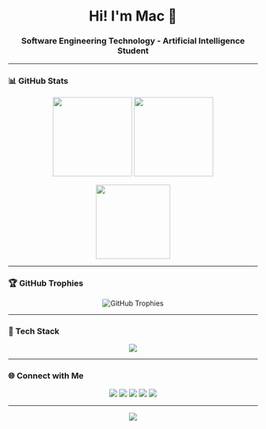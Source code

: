 <!--
**Jaturaput-Jongsubcharoen/Jaturaput-Jongsubcharoen** is a ✨ _special_ ✨ repository because its `README.md` (this file) appears on your GitHub profile.

Here are some ideas to get you started:

- 🔭 I’m currently working on ...
- 🌱 I’m currently learning ...
- 👯 I’m looking to collaborate on ...
- 🤔 I’m looking for help with ...
- 💬 Ask me about ...
- 📫 How to reach me: ...
- 😄 Pronouns: ...
- ⚡ Fun fact: ...
-->

<!-- 🌌 Modern Visual GitHub Profile README for Jaturaput Jongsubcharoen -->

<h1 align="center">Hi! I'm <b>Mac</b> 👋</h1>
<h3 align="center">Software Engineering Technology - Artificial Intelligence Student</h3>

---


### 📊 GitHub Stats

<p align="center">
  <img src="https://github-readme-stats.vercel.app/api?username=Jaturaput-Jongsubcharoen&show_icons=true&theme=radical&hide_border=true&count_private=true" height="160px"/>
  <img src="https://github-readme-stats.vercel.app/api/top-langs/?username=Jaturaput-Jongsubcharoen&layout=compact&theme=radical&hide_border=true" height="160px"/>
</p>

<p align="center">
  <img src="https://github-readme-streak-stats.herokuapp.com?user=Jaturaput-Jongsubcharoen&theme=radical&hide_border=true" height="150px"/>
</p>

---

### 🏆 GitHub Trophies

<p align="center">
  <img src="https://github-profile-trophy.vercel.app/?username=Jaturaput-Jongsubcharoen&theme=radical&no-frame=true&margin-w=10" alt="GitHub Trophies"/>
</p>

---

### 🧰 Tech Stack

<p align="center">
  <img src="https://skillicons.dev/icons?i=js,ts,react,html,css,python,angular,nodejs,mongodb,oracle,git,github" />
</p>

---

### 🌐 Connect with Me

<p align="center">
  <a href="https://www.youtube.com/@ByMonalist" target="_blank"><img src="https://img.shields.io/badge/YouTube-FF0000?style=for-the-badge&logo=youtube&logoColor=white"/></a>
  <a href="https://www.instagram.com/mackerale/" target="_blank"><img src="https://img.shields.io/badge/Instagram-E4405F?style=for-the-badge&logo=instagram&logoColor=white"/></a>
  <a href="https://discord.com/" target="_blank"><img src="https://img.shields.io/badge/Discord-5865F2?style=for-the-badge&logo=discord&logoColor=white"/></a>
  <a href="macker.jong@gmail.com" target="_blank"><img src="https://img.shields.io/badge/Gmail-D14836?style=for-the-badge&logo=gmail&logoColor=white"/></a>
  <a href="https://www.linkedin.com/in/jaturaput-jongsubcharoen/" target="_blank"><img src="https://img.shields.io/badge/LinkedIn-0077B5?style=for-the-badge&logo=linkedin&logoColor=white"/></a>
</p>

---

<p align="center">
  <img src="https://komarev.com/ghpvc/?username=Jaturaput-Jongsubcharoen&color=ff69b4&style=flat-square&label=Profile+Views"/>
</p>


